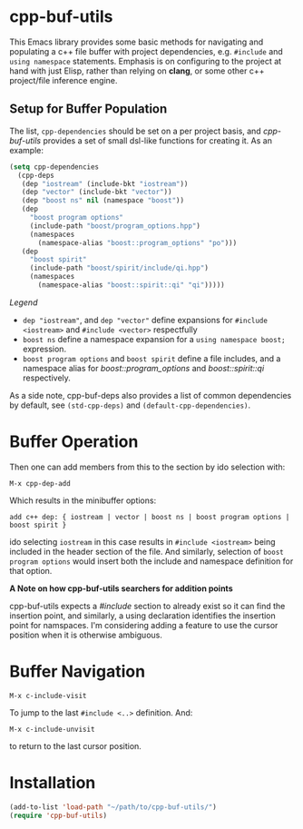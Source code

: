 cpp-buf-utils
==============
This Emacs library provides some basic methods for navigating and
populating a c++ file buffer with project dependencies, e.g. ```#include``` and ```using namespace``` statements. Emphasis is on configuring to the project at hand with just Elisp, rather than
relying on **clang**, or some other c++ project/file inference engine.

## Setup for Buffer Population
The list, ```cpp-dependencies``` should be set on a per project basis,
and *cpp-buf-utils* provides a set of small dsl-like functions
for creating it. As an example: 
```lisp
(setq cpp-dependencies
  (cpp-deps
   (dep "iostream" (include-bkt "iostream"))
   (dep "vector" (include-bkt "vector"))
   (dep "boost ns" nil (namespace "boost"))
   (dep
	 "boost program options"
	 (include-path "boost/program_options.hpp")
	 (namespaces
	   (namespace-alias "boost::program_options" "po")))
   (dep
	 "boost spirit"
	 (include-path "boost/spirit/include/qi.hpp")
	 (namespaces
	   (namespace-alias "boost::spirit::qi" "qi")))))
```

*Legend*
  * ```dep "iostream"```, and ```dep "vector"``` define expansions for ```#include <iostream>``` and ```#include <vector>```
  respectfully
  * ```boost ns``` define a namespace expansion for a ```using namespace boost;``` expression.
  * ```boost program options``` and ```boost spirit``` define a file includes, and a namespace alias for *boost::program_options* and *boost::spirit::qi* respectively.

As a side note, cpp-buf-deps also provides a list of common dependencies by default, see ```(std-cpp-deps)``` and ```(default-cpp-dependencies)```.

# Buffer Operation 
Then one can add members from this to the section by ido selection with:
```
M-x cpp-dep-add 
```
Which results in the minibuffer options:
```
add c++ dep: { iostream | vector | boost ns | boost program options | boost spirit } 
```

ido selecting ```iostream``` in this case results in ```#include <iostream>``` being included in
the header section of the file. And similarly, selection of ```boost program options``` would insert
both the include and namespace definition for that option.

**A Note on how cpp-buf-utils searchers for addition points**

cpp-buf-utils expects a *#include* section to already exist so it can find
the insertion point, and similarly, a using declaration identifies the insertion
point for namspaces. I'm considering adding a feature to use the cursor position
when it is otherwise ambiguous. 

# Buffer Navigation
```elisp
M-x c-include-visit
```
To jump to the last ```#include <..>``` definition. And:

```elisp
M-x c-include-unvisit
```
to return to the last cursor position.

# Installation
```lisp
(add-to-list 'load-path "~/path/to/cpp-buf-utils/")
(require 'cpp-buf-utils)
```
